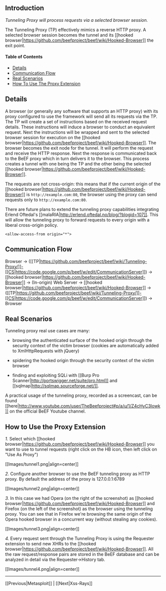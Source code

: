 
## Introduction
_Tunneling Proxy will process requests via a selected browser session._

The Tunneling Proxy (TP) effectively mimics a reverse HTTP proxy. A selected browser session becomes the tunnel and its [[hooked browser|https://github.com/beefproject/beef/wiki/Hooked-Browser]] the exit point. 

#### Table of Contents

* [Details](#details)
* [Communication Flow](#communication-flow)
* [Real Scenarios](#real-scenarios)
* [How To Use The Proxy Extension](#how-to-use-the-proxy-extension)

## Details

A browser (or generally any software that supports an HTTP proxy) with its proxy configured to use the framework will send all its requests via the TP. The TP will create a set of instructions based on the received request details. These instructions will induce a browser to conduct an equivalent request.  Next the instructions will be wrapped and sent to the selected browser session for execution on the [[hooked browser|https://github.com/beefproject/beef/wiki/Hooked-Browser]]. The browser becomes the exit node for the tunnel. It will perform the request and receive the HTTP response. Next the response is communicated back to the BeEF proxy which in turn delivers it to the browser. This process creates a tunnel with one being the TP and the other being the selected [[hooked browser|https://github.com/beefproject/beef/wiki/Hooked-Browser]].

The requests are not cross-origin: this means that if the current origin of the [[hooked browser|https://github.com/beefproject/beef/wiki/Hooked-Browser]] is `http://example.com:80`, the browser using the proxy can send requests only to `http://example.com:80`.

There are future plans to extend the tunneling proxy capabilities integrating Erlend Oftedal's [[malaRIA|http://erlend.oftedal.no/blog/?blogid=107]]. This will allow the tunneling proxy to forward requests to every origin with a liberal cross-origin policy.

```<allow-access-from origin="*">```

## Communication Flow

Browser -> ([[TP|https://github.com/beefproject/beef/wiki/Tunneling-Proxy/]]-[[CS|https://code.google.com/p/beef/w/edit/CommunicationServer]]) -> [[hooked browser|https://github.com/beefproject/beef/wiki/Hooked-Browser]] -> (In-origin) Web Server -> [[hooked browser|https://github.com/beefproject/beef/wiki/Hooked-Browser]] -> ([[TP|https://github.com/beefproject/beef/wiki/Tunneling-Proxy/]]-[[CS|https://code.google.com/p/beef/w/edit/CommunicationServer]]) -> Browser

## Real Scenarios

Tunneling proxy real use cases are many:
 - browsing the authenticated surface of the hooked origin through the security context of the victim browser (cookies are automatically added to XmlHttpRequests with jQuery)

 - spidering the hooked origin through the security context of the victim browser

 - finding and exploiting SQLi with [[Burp Pro Scanner|http://portswigger.net/suite/pro.html]] and [[sqlmap|http://sqlmap.sourceforge.net/]].

A practical usage of the tunneling proxy, recorded as a screencast, can be found [[here|http://www.youtube.com/user/TheBeefproject#p/a/u/1/Z4cHyC3lowk]] on the official BeEF Youtube channel.

## How to Use the Proxy Extension

*1.* Select which [[hooked browser|https://github.com/beefproject/beef/wiki/Hooked-Browser]] you want to use to tunnel requests (right click on the HB icon, then left click on "Use As Proxy")

[[Images/tunnel1.png|align=center]]

*2.* Configure another browser to use the BeEF tunneling proxy as HTTP proxy. By default the address of the proxy is 127.0.0.1:6789

[[Images/tunnel2.png|align=center]]

*3.* In this case we had Opera (on the right of the screenshot) as [[hooked browser|https://github.com/beefproject/beef/wiki/Hooked-Browser]] and Firefox (on the left of the screenshot) as the browser using the tunneling proxy. You can see that in Firefox we're browsing the same origin of the Opera hooked browser in a concurrent way (without stealing any cookies).  

[[Images/tunnel3.png|align=center]]

*4.* Every request sent through the Tunneling Proxy is using the Requester extension to send new XHRs to the [[hooked browser|https://github.com/beefproject/beef/wiki/Hooked-Browser]]. All the raw request/response pairs are stored in the BeEF database and can be analyzed in detail via the Requester->History tab.


[[Images/tunnel4.png|align=center]]

***

[[Previous|Metasploit]] | [[Next|Xss-Rays]]
